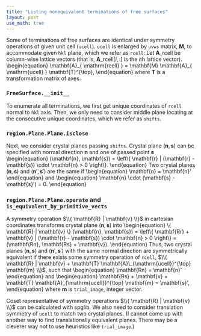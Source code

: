 ```yaml
---
title: "Listing nonequivalent terminations of free surfaces"
layout: post
use_math: true
---
```


Some of terminations of free surfaces are identical under symmetry operations of given unit cell (`ucell`).
`ucell` is enlarged by `uvws` matrix, $\mathbf{M}$,  to accommodate given `hkl` plane, which we refer as `rcell`:
Let $\mathbf{A}\_{ \mathrm{rcell} }$ be column-wise lattice vectors (that is, $\mathbf{A}\_{ \mathrm{rcell} }[i, :]$ is the $i$th lattice vector).
\begin{equation}
  \mathbf{A}\_{ \mathrm{rcell} } = \mathbf{M} \mathbf{A}_{ \mathrm{ucell} } \mathbf{T}^{\top},
\end{equation}
where $\mathbf{T}$ is a transformation matrix of axes.

### `FreeSurface.__init__`

To enumerate all terminations, we first get unique coordinates of `rcell` normal to `hkl` axis.
Then, we only need to consider middle plane locating at the consecutive unique coordinates, which we refer as `shifts`.

### `region.Plane.Plane.isclose`

Next, we consider crystal planes passing `shifts`.
Crystal plane $(\mathbf{n}, \mathbf{s})$ can be specified with normal direction $\mathbf{n}$ and one of passed point $\mathbf{s}$
\begin{equation}
    (\mathbf{n}, \mathbf{s}) = \left\\{ \mathbf{r} | (\mathbf{r} - \mathbf{s}) \cdot \mathbf{n} > 0 \right\\}.
\end{equation}
Two crystal planes $(\mathbf{n}, \mathbf{s})$ and $(\mathbf{n}', \mathbf{s}')$ are the same if
\begin{equation}
    \mathbf{n} = \mathbf{n}'
\end{equation}
and
\begin{equation}
    \mathbf{n} \cdot (\mathbf{s} - \mathbf{s}') = 0.
\end{equation}

### `region.Plane.Plane.operate` and `is_equivalent_by_primitive_vects`

A symmetry operation $\\{ \mathbf{R} | \mathbf{v} \\}$ in cartesian coordinates transforms crystal plane $(\mathbf{n}, \mathbf{s})$ into
\begin{equation}
    \\{ \mathbf{R} | \mathbf{v} \\} (\mathbf{n}, \mathbf{s})
    = \left\\{ \mathbf{Rr} + \mathbf{v} | (\mathbf{r} - \mathbf{s}) \cdot \mathbf{n} > 0 \right\\}
    = (\mathbf{Rn}, \mathbf{Rs} + \mathbf{v}).
\end{equation}
Thus, two crystal planes $(\mathbf{n}, \mathbf{s})$ and $(\mathbf{n}', \mathbf{s}')$ with the same normal direction are symmetrically equivalent if there exists some symmetry operation of `rcell`, $\\{ \mathbf{R} | \mathbf{v} + \mathbf{T} \mathbf{A}\_{\mathrm{ucell}}^{\top} \mathbf{m} \\}$, such that
\begin{equation}
    \mathbf{Rn} = \mathbf{n}'
\end{equation}
and
\begin{equation}
    \mathbf{Rs} + \mathbf{v} + \mathbf{T} \mathbf{A}_{\mathrm{ucell}}^{\top} \mathbf{m} = \mathbf{s}',
\end{equation}
where $\mathbf{m}$ is `trial_image`, integer vector.

Coset representative of symmetry operations $\\{ \mathbf{R} | \mathbf{v} \\}$ can be calculated with spglib.
We also need to consider translation symmetry of `ucell` to match two crystal planes.
(I cannot come up with another way to find translationally equivalent planes. There may be a cleverer way not to use heuristics like `trial_image`.)
